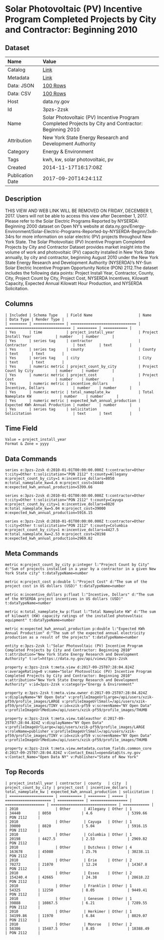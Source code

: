 # Solar Photovoltaic (PV) Incentive Program Completed Projects by City and Contractor: Beginning 2010

## Dataset

| Name | Value |
| :--- | :---- |
| Catalog | [Link](https://catalog.data.gov/dataset/solar-photovoltaic-pv-incentive-program-completed-projects-by-city-and-contractor-beginnin) |
| Metadata | [Link](https://data.ny.gov/api/views/3pzs-2zsk) |
| Data: JSON | [100 Rows](https://data.ny.gov/api/views/3pzs-2zsk/rows.json?max_rows=100) |
| Data: CSV | [100 Rows](https://data.ny.gov/api/views/3pzs-2zsk/rows.csv?max_rows=100) |
| Host | data.ny.gov |
| Id | 3pzs-2zsk |
| Name | Solar Photovoltaic (PV) Incentive Program Completed Projects by City and Contractor: Beginning 2010 |
| Attribution | New York State Energy Research and Development Authority |
| Category | Energy & Environment |
| Tags | kwh, kw, solar photovoltaic, pv |
| Created | 2014-11-17T16:17:08Z |
| Publication Date | 2017-09-20T14:24:11Z |

## Description

THIS VIEW AND WEB LINK WILL BE REMOVED ON FRIDAY, DECEMBER 1, 2017. Users will not be able to access this view after December 1, 2017. Please refer to the Solar Electric Programs Reported by NYSERDA: Beginning 2000 dataset on Open NY’s website at data.ny.gov/Energy-Environment/Solar-Electric-Programs-Reported-by-NYSERDA-Beginn/3x8r-34rs for more information on solar electric (PV) projects throughout New York State.
The Solar Photovoltaic (PV) Incentive Program Completed Projects by City and Contractor Dataset provides market insight into the volume of work and photovoltaic (PV) capacity installed in New York State annually, by city and contractor, beginning August 2010 under the New York State Energy Research and Development Authority (NYSERDA)’s NY-Sun Solar Electric Incentive Program Opportunity Notice (PON) 2112.The dataset includes the following data points: Project Install Year, Contractor, County, City, Project Count by City, Project Cost, NYSERDA Incentives, Kilowatt Capacity, Expected Annual Kilowatt Hour Production, and NYSERDA Solicitation.

## Columns

```ls
| Included | Schema Type    | Field Name                     | Name                           | Data Type | Render Type |
| ======== | ============== | ============================== | ============================== | ========= | =========== |
| Yes      | time           | project_install_year           | Project Install Year           | number    | number      |
| Yes      | series tag     | contractor                     | Contractor                     | text      | text        |
| Yes      | series tag     | county                         | County                         | text      | text        |
| Yes      | series tag     | city                           | City                           | text      | text        |
| Yes      | numeric metric | project_count_by_city          | Project Count by City          | number    | number      |
| Yes      | numeric metric | project_cost                   | Project Cost                   | number    | number      |
| Yes      | numeric metric | incentive_dollars              | Incentive, Dollars             | number    | number      |
| Yes      | numeric metric | total_nameplate_kw             | Total Nameplate KW             | number    | number      |
| Yes      | numeric metric | expected_kwh_annual_production | Expected KWh Annual Production | number    | number      |
| Yes      | series tag     | solicitation                   | Solicitation                   | text      | text        |
```

## Time Field

```ls
Value = project_install_year
Format & Zone = yyyy
```

## Data Commands

```ls
series e:3pzs-2zsk d:2010-01-01T00:00:00.000Z t:contractor=Other t:city=Other t:solicitation="PON 2112" t:county=Allegany m:project_count_by_city=1 m:incentive_dollars=8050 m:total_nameplate_kw=4.6 m:project_cost=34440 m:expected_kwh_annual_production=5399.66

series e:3pzs-2zsk d:2010-01-01T00:00:00.000Z t:contractor=Other t:city=Other t:solicitation="PON 2112" t:county=Cayuga m:project_count_by_city=1 m:incentive_dollars=8820 m:total_nameplate_kw=5.04 m:project_cost=39000 m:expected_kwh_annual_production=5916.15

series e:3pzs-2zsk d:2010-01-01T00:00:00.000Z t:contractor=Other t:city=Other t:solicitation="PON 2112" t:county=Columbia m:project_count_by_city=1 m:incentive_dollars=4427.5 m:total_nameplate_kw=2.53 m:project_cost=20198 m:expected_kwh_annual_production=2969.82
```

## Meta Commands

```ls
metric m:project_count_by_city p:integer l:"Project Count by City" d:"Sum of projects installed in a year by a contractor in a given New York State city" t:dataTypeName=number

metric m:project_cost p:double l:"Project Cost" d:"The sum of the project cost in US dollars (USD)" t:dataTypeName=number

metric m:incentive_dollars p:float l:"Incentive, Dollars" d:"The sum of the NYSERDA project incentives in US dollars (USD)" t:dataTypeName=number

metric m:total_nameplate_kw p:float l:"Total Nameplate KW" d:"The sum of kilowatt (KW) capacity ratings of the installed photovoltaic equipment" t:dataTypeName=number

metric m:expected_kwh_annual_production p:double l:"Expected KWh Annual Production" d:"The sum of the expected annual electricity production as a result of the projects" t:dataTypeName=number

entity e:3pzs-2zsk l:"Solar Photovoltaic (PV) Incentive Program Completed Projects by City and Contractor: Beginning 2010" t:attribution="New York State Energy Research and Development Authority" t:url=https://data.ny.gov/api/views/3pzs-2zsk

property e:3pzs-2zsk t:meta.view d:2017-09-25T07:28:04.824Z v:averageRating=0 v:name="Solar Photovoltaic (PV) Incentive Program Completed Projects by City and Contractor: Beginning 2010" v:attribution="New York State Energy Research and Development Authority" v:id=3pzs-2zsk v:category="Energy & Environment"

property e:3pzs-2zsk t:meta.view.owner d:2017-09-25T07:28:04.824Z v:displayName="NY Open Data" v:profileImageUrlLarge=/api/users/xzik-pf59/profile_images/LARGE v:profileImageUrlSmall=/api/users/xzik-pf59/profile_images/TINY v:id=xzik-pf59 v:screenName="NY Open Data" v:profileImageUrlMedium=/api/users/xzik-pf59/profile_images/THUMB

property e:3pzs-2zsk t:meta.view.tableauthor d:2017-09-25T07:28:04.824Z v:displayName="NY Open Data" v:profileImageUrlLarge=/api/users/xzik-pf59/profile_images/LARGE v:roleName=publisher v:profileImageUrlSmall=/api/users/xzik-pf59/profile_images/TINY v:id=xzik-pf59 v:screenName="NY Open Data" v:profileImageUrlMedium=/api/users/xzik-pf59/profile_images/THUMB

property e:3pzs-2zsk t:meta.view.metadata.custom_fields.common_core d:2017-09-25T07:28:04.824Z v:Contact_Email=opendata@its.ny.gov v:Contact_Name="Open Data NY" v:Publisher="State of New York"
```

## Top Records

```ls
| project_install_year | contractor | county   | city  | project_count_by_city | project_cost | incentive_dollars | total_nameplate_kw | expected_kwh_annual_production | solicitation | 
| ==================== | ========== | ======== | ===== | ===================== | ============ | ================= | ================== | ============================== | ============ | 
| 2010                 | Other      | Allegany | Other | 1                     | 34440        | 8050              | 4.6                | 5399.66                        | PON 2112     | 
| 2010                 | Other      | Cayuga   | Other | 1                     | 39000        | 8820              | 5.04               | 5916.15                        | PON 2112     | 
| 2010                 | Other      | Columbia | Other | 1                     | 20198        | 4427.5            | 2.53               | 2969.82                        | PON 2112     | 
| 2010                 | Other      | Dutchess | Other | 4                     | 163678       | 45080             | 25.76              | 30238.11                       | PON 2112     | 
| 2010                 | Other      | Erie     | Other | 2                     | 70272        | 21070             | 12.24              | 14367.8                        | PON 2112     | 
| 2010                 | Other      | Essex    | Other | 2                     | 154240.4     | 42665             | 24.38              | 28618.22                       | PON 2112     | 
| 2010                 | Other      | Franklin | Other | 1                     | 54325        | 12250             | 8.05               | 9449.41                        | PON 2112     | 
| 2010                 | Other      | Genesee  | Other | 1                     | 39888        | 10867.5           | 6.21               | 7289.55                        | PON 2112     | 
| 2010                 | Other      | Herkimer | Other | 1                     | 34199.86     | 11970             | 6.84               | 8029.07                        | PON 2112     | 
| 2010                 | Other      | Monroe   | Other | 2                     | 58386        | 15487.5           | 8.85               | 10388.49                       | PON 2112     | 
```